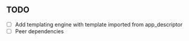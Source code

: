 ## TODO
* [ ] Add templating engine with template imported from app_descriptor
* [ ] Peer dependencies
